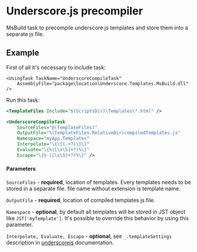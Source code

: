 Underscore.js precompiler
===============================================

MsBuild task to precompile underscore.js templates and store them into a separate js file.

## Example
First of all it's necessary to include task:

```
<UsingTask TaskName="UnderscoreCompileTask"
    AssemblyFile="package\location\Underscore.Templates.MsBuild.dll" />
```

Run this task:

```xml
<TemplateFiles Include="$(ScriptsDir)\Templates\*.html" />

<UnderscoreCompileTask
    SourceFiles="@(TemplateFiles)"
    OutputFile="%(TemplateFiles.RelativeDir)compiledTemplates.js"
    Namespace="myApp.Templates"
    Interpolate="\{\{(.+?)\}\}"
    Evaluate="\{%([\s\S]+?)%\}"
    Escape="\{%-([\s\S]+?)%\}" />
```

#### Parameters
```SourceFiles``` - **required**, location of templates. Every templates needs to be stored in a separate file. file name without extension is template name.

```OutputFile``` - **required**, location of compiled templates js file.

```Namespace``` - **optional**, by default all templates will be stored in JST object like ```JST['myTemplate']```. It's possible to override this behavior by using this parameter.

```Interpolate, Evaluate, Escape``` - **optional**, see ```_.templateSettings``` description in [underscorejs](http://underscorejs.org/#template) documentation.